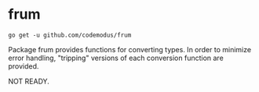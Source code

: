 # frum

    go get -u github.com/codemodus/frum

Package frum provides functions for converting types. In order to minimize
error handling, "tripping" versions of each conversion function are provided.

NOT READY.
